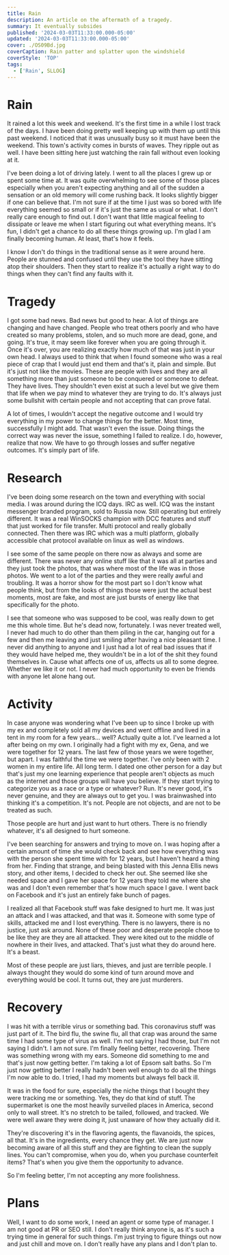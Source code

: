 ```yaml
---
title: Rain
description: An article on the aftermath of a tragedy.
summary: It eventually subsides
published: '2024-03-03T11:33:00.000-05:00'
updated: '2024-03-03T11:33:00.000-05:00'
cover: ./OS09Bd.jpg
coverCaption: Rain patter and splatter upon the windshield
coverStyle: 'TOP'
tags:
  - ['Rain', SLLOG]
---
```

<script lang="ts">
  import Youtube from '$lib/components/youtube.svelte'
  import Custom from '$custom/custom.svelte'
  const const_variable = 999;

  import Folder from '$lib/components/folder.svelte'

  let configFolder = [
    { name: 'QWER.config.js', icon: 'i-vscode-icons-file-type-typescript-official' },
    { name: 'site.ts', icon: 'i-bxs-file-js' }
  ]
</script>

# Rain

It rained a lot this week and weekend. It's the first time in a while I lost track of the days. I have been doing pretty well keeping up with them up until this past weekend. I noticed that it was unusually busy so it must have been the weekend. This town's activity comes in bursts of waves. They ripple out as well. I have been sitting here just watching the rain fall without even looking at it.  

I've been doing a lot of driving lately. I went to all the places I grew up or spent some time at. It was quite overwhelming to see some of those places especially when you aren't expecting anything and all of the sudden a sensation or an old memory will come rushing back. It looks slightly bigger if one can believe that. I'm not sure if at the time I just was so bored with life everything seemed so small or if it's just the same as usual or what. I don't really care enough to find out. I don't want that little magical feeling to dissipate or leave me when I start figuring out what everything means. It's fun, I didn't get a chance to do all these things growing up. I'm glad I am finally becoming human. At least, that's how it feels.  

I know I don't do things in the traditional sense as it were around here. People are stunned and confused until they use the tool they have sitting atop their shoulders. Then they start to realize it's actually a right way to do things when they can't find any faults with it.  

# Tragedy  

I got some bad news. Bad news but good to hear. A lot of things are changing and have changed. People who treat others poorly and who have created so many problems, stolen, and so much more are dead, gone, and going. It's true, it may seem like forever when you are going through it. Once it's over, you are realizing exactly how much of that was just in your own head. I always used to think that when I found someone who was a real piece of crap that I would just end them and that's it, plain and simple. But it's just not like the movies. These are people with lives and they are all something more than just someone to be conquered or someone to defeat. They have lives. They shouldn't even exist at such a level but we give them that life when we pay mind to whatever they are trying to do. It's always just some bullshit with certain people and not accepting that can prove fatal.  

A lot of times, I wouldn't accept the negative outcome and I would try everything in my power to change things for the better. Most time, successfully I might add. That wasn't even the issue. Doing things the correct way was never the issue, something I failed to realize. I do, however, realize that now. We have to go through losses and suffer negative outcomes. It's simply part of life.  

# Research

I've been doing some research on the town and everything with social media. I was around during the ICQ days. IRC as well. ICQ was the instant messenger branded program, sold to Russia now. Still operating but entirely different. It was a real WinSOCKS champion with DCC features and stuff that just worked for file transfer. Multi protocol and really globally connected. Then there was IRC which was a multi platform, globally accessible chat protocol available on linux as well as windows.  

I see some of the same people on there now as always and some are different. There was never any online stuff like that it was all at parties and they just took the photos, that was where most of the life was in those photos. We went to a lot of the parties and they were really awful and troubling. It was a horror show for the most part so I don't know what people think, but from the looks of things those were just the actual best moments, most are fake, and most are just bursts of energy like that specifically for the photo.  

I see that someone who was supposed to be cool, was really down to get me this whole time. But he's dead now, fortunately. I was never treated well, I never had much to do other than them piling in the car, hanging out for a few and then me leaving and just smiling after having a nice pleasant time. I never did anything to anyone and I just had a lot of real bad issues that if they would have helped me, they wouldn't be in a lot of the shit they found themselves in. Cause what affects one of us, affects us all to some degree. Whether we like it or not. I never had much opportunity to even be friends with anyone let alone hang out.  

# Activity

In case anyone was wondering what I've been up to since I broke up with my ex and completely sold all my devices and went offline and lived in a tent in my room for a few years... well? Actually quite a lot. I've learned a lot after being on my own. I originally had a fight with my ex, Gena, and we were together for 12 years. The last few of those years we were together, but apart. I was faithful the time we were together. I've only been with 2 women in my entire life. All long term. I dated one other person for a day but that's just my one learning experience that people aren't objects as much as the internet and those groups will have you believe. If they start trying to categorize you as a race or a type or whatever? Run. It's never good, it's never genuine, and they are always out to get you. I was brainwashed into thinking it's a competition. It's not. People are not objects, and are not to be treated as such.  

Those people are hurt and just want to hurt others. There is no friendly whatever, it's all designed to hurt someone.  

I've been searching for answers and trying to move on. I was hoping after a certain amount of time she would check back and see how everything was with the person she spent time with for 12 years, but I haven't heard a thing from her. Finding that strange, and being blasted with this Jenna Ellis news story, and other items, I decided to check her out. She seemed like she needed space and I gave her space for 12 years they told me where she was and I don't even remember that's how much space I gave. I went back on Facebook and it's just an entirely fake bunch of pages.  

I realized all that Facebook stuff was fake designed to hurt me. It was just an attack and I was attacked, and that was it. Someone with some type of skills, attacked me and I lost everything. There is no lawyers, there is no justice, just ask around. None of these poor and desperate people chose to be like they are they are all attacked. They were kited out to the middle of nowhere in their lives, and attacked. That's just what they do around here. It's a beast.  

Most of these people are just liars, thieves, and just are terrible people. I always thought they would do some kind of turn around move and everything would be cool. It turns out, they are just murderers.  

# Recovery

I was hit with a terrible virus or something bad. This coronavirus stuff was just part of it. The bird flu, the swine flu, all that crap was around the same time I had some type of virus as well. I'm not saying I had those, but I'm not saying I didn't. I am not sure. I'm finally feeling better, recovering. There was something wrong with my ears. Someone did something to me and that's just now getting better. I'm taking a lot of Epsom salt baths. So I'm just now getting better I really hadn't been well enough to do all the things I'm now able to do. I tried, I had my moments but always fell back ill.  

It was in the food for sure, especially the niche things that I bought they were tracking me or something. Yes, they do that kind of stuff. The supermarket is one the most heavily surveiled places in America, second only to wall street. It's no stretch to be tailed, followed, and tracked. We were well aware they were doing it, just unaware of how they actually did it.  

They're discovering it's in the flavoring agents, the flavanoids, the spices, all that. It's in the ingredients, every chance they get. We are just now becoming aware of all this stuff and they are fighting to clean the supply lines. You can't compromise, when you do, when you purchase counterfeit items? That's when you give them the opportunity to advance.  

So I'm feeling better, I'm not accepting any more foolishness.  

# Plans

Well, I want to do some work, I need an agent or some type of manager. I am not good at PR or SEO still. I don't really think anyone is, as it's such a trying time in general for such things. I'm just trying to figure things out now and just chill and move on. I don't really have any plans and I don't plan to.  

<Youtube id="PSz7Y8hAdlc" />
